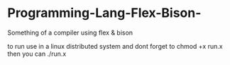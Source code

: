 # Programming-Lang-Flex-Bison-
Something of a compiler using flex &amp; bison

to run use in a linux distributed system and 
dont forget to chmod +x run.x
then you can
./run.x
